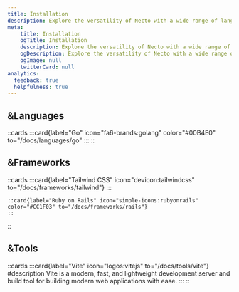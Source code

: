 ```yaml
---
title: Installation
description: Explore the versatility of Necto with a wide range of languages, frameworks, and tools and discover how to get started with our easy-to-follow guides.
meta: 
    title: Installation
    ogTitle: Installation
    description: Explore the versatility of Necto with a wide range of languages, frameworks, and tools and discover how to get started with our easy-to-follow guides.
    ogDescription: Explore the versatility of Necto with a wide range of languages, frameworks, and tools and discover how to get started with our easy-to-follow guides.
    ogImage: null
    twitterCard: null
analytics:
  feedback: true
  helpfulness: true
---
```


<!--The & prefix on the h2 tags remove the top border-->
## &Languages

::cards 
    :::card{label="Go" icon="fa6-brands:golang" color="#00B4E0" to="/docs/languages/go"
    :::
::

<!--The & prefix on the h2 tags remove the top border-->
## &Frameworks

::cards 
    :::card{label="Tailwind CSS" icon="devicon:tailwindcss" to="/docs/frameworks/tailwind"} 
    :::

    ::card{label="Ruby on Rails" icon="simple-icons:rubyonrails" color="#CC1F03" to="/docs/frameworks/rails"}
    ::
::

<!--The & prefix on the h2 tags remove the top border-->
## &Tools

::cards
    :::card{label="Vite" icon="logos:vitejs" to="/docs/tools/vite"}
    #description
    Vite is a modern, fast, and lightweight development server and build tool for building modern web applications with ease.
    :::
::
